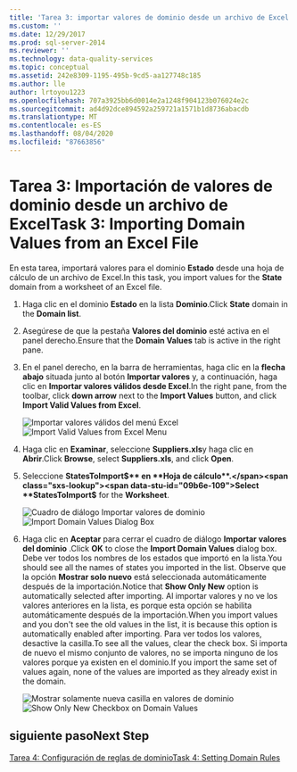 ```yaml
---
title: 'Tarea 3: importar valores de dominio desde un archivo de Excel | Microsoft Docs'
ms.custom: ''
ms.date: 12/29/2017
ms.prod: sql-server-2014
ms.reviewer: ''
ms.technology: data-quality-services
ms.topic: conceptual
ms.assetid: 242e8309-1195-495b-9cd5-aa127748c185
ms.author: lle
author: lrtoyou1223
ms.openlocfilehash: 707a3925bb6d0014e2a1248f904123b076024e2c
ms.sourcegitcommit: ad4d92dce894592a259721a1571b1d8736abacdb
ms.translationtype: MT
ms.contentlocale: es-ES
ms.lasthandoff: 08/04/2020
ms.locfileid: "87663856"
---
```

# <a name="task-3-importing-domain-values-from-an-excel-file"></a><span data-ttu-id="09b6e-102">Tarea 3: Importación de valores de dominio desde un archivo de Excel</span><span class="sxs-lookup"><span data-stu-id="09b6e-102">Task 3: Importing Domain Values from an Excel File</span></span>

  <span data-ttu-id="09b6e-103">En esta tarea, importará valores para el dominio **Estado** desde una hoja de cálculo de un archivo de Excel.</span><span class="sxs-lookup"><span data-stu-id="09b6e-103">In this task, you import values for the **State** domain from a worksheet of an Excel file.</span></span>

1.  <span data-ttu-id="09b6e-104">Haga clic en el dominio **Estado** en la lista **Dominio**.</span><span class="sxs-lookup"><span data-stu-id="09b6e-104">Click **State** domain in the **Domain list**.</span></span>

2.  <span data-ttu-id="09b6e-105">Asegúrese de que la pestaña **Valores del dominio** esté activa en el panel derecho.</span><span class="sxs-lookup"><span data-stu-id="09b6e-105">Ensure that the **Domain Values** tab is active in the right pane.</span></span>

3.  <span data-ttu-id="09b6e-106">En el panel derecho, en la barra de herramientas, haga clic en la **flecha abajo** situada junto al botón **Importar valores** y, a continuación, haga clic en **Importar valores válidos desde Excel**.</span><span class="sxs-lookup"><span data-stu-id="09b6e-106">In the right pane, from the toolbar, click **down arrow** next to the **Import Values** button, and click **Import Valid Values from Excel**.</span></span>

     <span data-ttu-id="09b6e-107">![Importar valores válidos del menú Excel](../../2014/tutorials/media/et-importingdomainvaluesfromanexcelfile-01.jpg "Importar valores válidos del menú Excel")</span><span class="sxs-lookup"><span data-stu-id="09b6e-107">![Import Valid Values from Excel Menu](../../2014/tutorials/media/et-importingdomainvaluesfromanexcelfile-01.jpg "Import Valid Values from Excel Menu")</span></span>

4.  <span data-ttu-id="09b6e-108">Haga clic en **Examinar**, seleccione **Suppliers.xls**y haga clic en **Abrir**.</span><span class="sxs-lookup"><span data-stu-id="09b6e-108">Click **Browse**, select **Suppliers.xls**, and click **Open**.</span></span>

5.  <span data-ttu-id="09b6e-109">Seleccione **StatesToImport$** en **Hoja de cálculo**.</span><span class="sxs-lookup"><span data-stu-id="09b6e-109">Select **StatesToImport$** for the **Worksheet**.</span></span>

     <span data-ttu-id="09b6e-110">![Cuadro de diálogo Importar valores de dominio](../../2014/tutorials/media/et-importingdomainvaluesfromanexcelfile-02.jpg "Cuadro de diálogo Importar valores de dominio")</span><span class="sxs-lookup"><span data-stu-id="09b6e-110">![Import Domain Values Dialog Box](../../2014/tutorials/media/et-importingdomainvaluesfromanexcelfile-02.jpg "Import Domain Values Dialog Box")</span></span>

6.  <span data-ttu-id="09b6e-111">Haga clic en **Aceptar** para cerrar el cuadro de diálogo **Importar valores del dominio** .</span><span class="sxs-lookup"><span data-stu-id="09b6e-111">Click **OK** to close the **Import Domain Values** dialog box.</span></span> <span data-ttu-id="09b6e-112">Debe ver todos los nombres de los estados que importó en la lista.</span><span class="sxs-lookup"><span data-stu-id="09b6e-112">You should see all the names of states you imported in the list.</span></span> <span data-ttu-id="09b6e-113">Observe que la opción **Mostrar solo nuevo** está seleccionada automáticamente después de la importación.</span><span class="sxs-lookup"><span data-stu-id="09b6e-113">Notice that **Show Only New** option is automatically selected after importing.</span></span> <span data-ttu-id="09b6e-114">Al importar valores y no ve los valores anteriores en la lista, es porque esta opción se habilita automáticamente después de la importación.</span><span class="sxs-lookup"><span data-stu-id="09b6e-114">When you import values and you don't see the old values in the list, it is because this option is automatically enabled after importing.</span></span> <span data-ttu-id="09b6e-115">Para ver todos los valores, desactive la casilla.</span><span class="sxs-lookup"><span data-stu-id="09b6e-115">To see all the values, clear the check box.</span></span> <span data-ttu-id="09b6e-116">Si importa de nuevo el mismo conjunto de valores, no se importa ninguno de los valores porque ya existen en el dominio.</span><span class="sxs-lookup"><span data-stu-id="09b6e-116">If you import the same set of values again, none of the values are imported as they already exist in the domain.</span></span>

     <span data-ttu-id="09b6e-117">![Mostrar solamente nueva casilla en valores de dominio](../../2014/tutorials/media/et-importingdomainvaluesfromanexcelfile-03.jpg "Mostrar solamente nueva casilla en valores de dominio")</span><span class="sxs-lookup"><span data-stu-id="09b6e-117">![Show Only New Checkbox on Domain Values](../../2014/tutorials/media/et-importingdomainvaluesfromanexcelfile-03.jpg "Show Only New Checkbox on Domain Values")</span></span>

## <a name="next-step"></a><span data-ttu-id="09b6e-118">siguiente paso</span><span class="sxs-lookup"><span data-stu-id="09b6e-118">Next Step</span></span>
 [<span data-ttu-id="09b6e-119">Tarea 4: Configuración de reglas de dominio</span><span class="sxs-lookup"><span data-stu-id="09b6e-119">Task 4: Setting Domain Rules</span></span>](../../2014/tutorials/task-4-setting-domain-rules.md)


